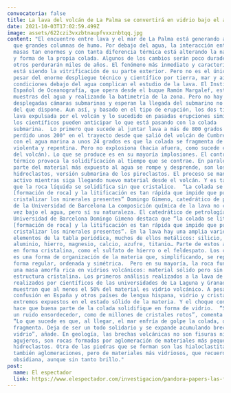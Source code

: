 ```yaml
---
convocatoria: false
title: La lava del volcán de La Palma se convertirá en vidrio bajo el agua
date: 2021-10-03T17:02:59.499Z
image: assets/622czi3vxzbtnaupfvxxznbtqq.jpg
content: "El encuentro entre lava y el mar de La Palma está generando algo más
  que grandes columnas de humo. Por debajo del agua, la interacción entre dos
  masas tan enormes y con tanta diferencia térmica está alterando la naturaleza
  y forma de la propia colada. Algunos de los cambios serán poco duraderos, pero
  otros perdurarán miles de años. El fenómeno más inmediato y característico
  está siendo la vitrificación de su parte exterior. Pero no es el único.  A
  pesar del enorme despliegue técnico y científico por tierra, mar y aire, las
  condiciones debajo del agua complican el estudio de la lava. El Instituto
  Español de Oceanografía, que opera desde el buque Ramón Margalef, está tomando
  muestras del agua y realizando la batimetría de la zona. Pero no hay
  desplegadas cámaras submarinas y esperan la llegada del submarino no tripulado
  del que dispone. Aun así, y basado en el tipo de erupción, los dos tipos de
  lava expulsada por el volcán y lo sucedido en pasadas erupciones similares,
  los científicos pueden anticipar lo que está pasando con la colada
  submarina.  Lo primero que sucede al juntar lava a más de 800 grados (ha
  perdido unos 200° en el trayecto desde que salió del volcán de Cumbre Vieja)
  con el agua marina a unos 24 grados es que la colada se fragmenta de forma
  violenta y repentina. Pero no explosiona (hacia afuera, como sucede en la boca
  del volcán). Lo que se produce es en su mayoría implosiones. El contraste
  térmico provoca la solidificación al tiempo que se contrae. En paralelo, buena
  parte del material más expuesto al agua se rompe y desprende, son los
  hidroclastos, versión submarina de los piroclastos. El proceso se mantiene
  activo mientras siga llegando nuevo material desde el volcán. Y es tan rápido
  que la roca líquida se solidifica sin que cristalice.  “La colada se litifica
  [formación de roca] y la litificación es tan rápida que impide que puedan
  cristalizar los minerales presentes” Domingo Gimeno, catedrático de petrología
  de la Universidad de Barcelona La composición química de la lava no cambia una
  vez bajo el agua, pero sí su naturaleza. El catedrático de petrología de la
  Universidad de Barcelona Domingo Gimeno destaca que “la colada se litifica
  [formación de roca] y la litificación es tan rápida que impide que puedan
  cristalizar los minerales presentes”. En la lava hay una amplia variedad de
  elementos de la tabla periódica, muchos de ellos metálicos: silicio, oxígeno,
  aluminio, hierro, magnesio, calcio, azufre, titanio… Parte de estos aparecen
  en forma cristalina, como el sulfato de hierro o el feldespato. Los cristales
  es una forma de organización de la materia que, simplificando, se repite de
  forma regular, ordenada y simétrica.  Pero en su mayoría, la roca fundida es
  una masa amorfa rica en vidrios volcánicos: material sólido pero sin
  estructura cristalina. Los primeros análisis realizados a la lava de La Palma,
  realizados por científicos de las universidades de La Laguna y Granada,
  muestran que al menos el 50% del material es vidrio volcánico. A pesar de la
  confusión en España y otros países de lengua hispana, vidrio y cristal son dos
  extremos expuestos en el estado sólido de la materia. Y el choque con el mar
  hace que buena parte de la colada solidifique en forma de vidrio.  “Se produce
  un ruido ensordecedor, como de millones de cristales rotos”, comenta Gimeno.
  “Lo que sucede es que, al llegar, el mar enfría de golpe la colada, que se
  fragmenta. Deja de ser un todo solidario y se expande acumulando brechas de
  vidrio”, añade. En geología, las brechas volcánicas no son fisuras ni
  agujeros, son rocas formadas por aglomeración de materiales más pequeños, los
  hidroclastos. Otra de las piedras que se forman son las hialoclastitas,
  también aglomeraciones, pero de materiales más vidriosos, que recuerdan a la
  obsidiana, aunque sin tanto brillo."
post:
  name: El espectador
  link: https://www.elespectador.com/investigacion/pandora-papers-las-facturas-a-nombre-del-director-de-la-dian/
---
```

